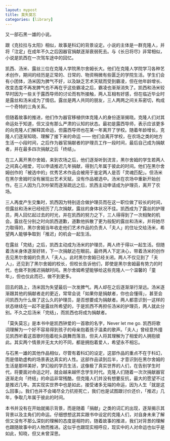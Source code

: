 ```yaml
---
layout: mypost
title: 莫失莫忘
categories: [library]
---
```


又一部石黑一雄的小说。

跟《克拉拉与太阳》相似，故事是科幻的背景设定。小说的主体是一群克隆人，并将「注定」在成年不久之后因器官捐献逐渐衰弱死去。与《长日将尽》非常相似，小说是凯西在一次驾车途中的回忆。

凯西、汤米、露丝三位在克隆人学院黑尔舍姆长大。他们在克隆人学院学习各种艺术创作，期间的经历是正常的、日常的、物资稍微有些匮乏的学院生活。学生们会有小团体，汤米因为脾气不好，以及缺乏艺术天赋而受到霸凌，但在他年龄增长、改变态度不再发脾气也不再在乎这些霸凌之后，霸凌也渐渐消失了。凯西和汤米较早时因为一些关于露西导师的讨论而有所接触，两人互相有好感，但在临近毕业时是露丝和汤米成为了情侣。露丝是两人共同的朋友，三人两两之间关系密切，构成一个奇特的三角关系。

但随着故事的推进，他们作为器官移植供体克隆人的身份逐渐揭晓。克隆人们对其命运处于知道，但又没有那么严肃的认知的状态。最初是露西导师，表示应该更多的向克隆人们解释其命运，但露西导师也在某一年离开了学校。随着年龄增长，克隆人们逐渐知晓、理解了接下来的命运 —— 他们会离开学校，在农场之类的地方生活一小段时间，之后作为器官捐献者的护理员工作一段时间，最后自己成为捐献者，并在最多四次捐献之后「终结」。

在三人离开黑尔舍姆，来到农场之后，他们逐渐听到流言，黑尔舍姆的学生若两人之间真心相爱，可以申请推迟几年捐献，得到几年属于彼此的时间。他们在黑尔舍姆创作的「被选中的」优秀艺术作品会被用于鉴定两人是否「灵魂匹配」。但汤米在黑尔舍姆时没有展现出艺术天赋，没有作品被选中。汤米在农场中重新开始创作。在三人因为几次吵架而逐渐疏远之后，凯西主动申请成为护理员，离开了农场。

三人再度产生交集时，凯西因为特别适合做护理员而在这一职位做了较长的时间，但露丝和汤米已经经历了几次捐献，露丝的身体状况不佳。凯西成为了露丝的护理员，两人回忆起过去的时光，并在凯西的努力之下，三人得得到了一次相聚的机会。露丝在分别之时向凯西道歉，道歉他拆散了更为般配的露丝和汤米，并将她尽力取得的，黑尔舍姆当年收走他们艺术作品的负责人「夫人」的住址交给汤米，希望两人能够争取到「推迟」的机会一起生活。

在露丝「完结」之后，凯西主动成为汤米的护理员，两人终于得以一起生活。但随着汤米身体逐渐好转，下一次捐献近在眼前。最终两人下定决心，带着汤米的创作去见黑尔舍姆的负责人「夫人」。此时黑尔舍姆已经关闭。两人不仅见到了「夫人」，还见到了黑尔舍姆的校长，但校长告诉他们，即使是黑尔舍姆最有势力的时代，也做不到推迟捐献时间。黑尔舍姆希望能够给这些克隆人一个温馨的「童年」，但也仅此而已，做不到更多。

回去的路上，汤米因为失望最后一次发脾气。两人却在之后逐渐渐行渐远。汤米逐渐跟其他的捐献者走的更近，常常会说「如果你是捐献者，你也会懂得」，甚至会问凯西为什么做了这么久的护理员，是否想要成为捐献者。两人都意识到一这样的状态继续在一起不是露丝所希望的，于是凯西不再担任汤米的护理员，两人就此分别。不久之后汤米「完结」，而凯西也将成为捐献者。

「莫失莫忘」是本书中是凯西钟爱的一首歌的名字，Never let me go. 凯西将歌词理解为一个好不容易得到孩子的母亲抱着孩子温柔的歌声。「夫人」曾经意外撞见凯西听着这首歌时抱着枕头跳舞而落泪，但夫人将其理解为了相爱的人拥抱彼此。其实两个情景并无太大的不同，都是拥抱着爱人，希望永不相忘。

与石黑一雄的其他作品相似，尽管有着科幻的设定，这部作品的重点不在于科幻，而是借助虚构的场景表达真实的人性。这部作品读到后半，才意识到在黑尔舍姆的生活是那样美好，梦幻般的学员生活，这像极了真实世界的人们，在告别学生时代，将要面对命运之时，就会越来越怀念学生时代。克隆人们随着一次次捐献器官逐渐走向「终结」的命运非常残酷，但克隆人们并没有想要反抗，最大的愿望不过是推迟几年。其实现实世界中也是如此，接受诸多无端的命运，因为人生「就是这么回事」。我们也并不会竭尽全力抗拒死亡，我们也是试图跟讨价还价，「推迟」几年，争取几年属于彼此的时间。

本书并没有在开始就揭示背景，而是随着「捐献」之类的词汇的出现，逐渐揭示其背景以及主角们的命运。仔细想想这其实跟书中设定的克隆人们，对自身未来了解但又没有不那么深刻的理解的态度是相符的，随着故事的推进，我们对背景的理解也跟随故事中的人物而推进。这似乎也跟现实相呼应，现实中的人对命运也似乎是如此，知晓，但又未曾深思。
